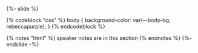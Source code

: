 {%- slide %}

{% codeblock "css" %}
body {
  background-color: var(--body-bg, rebeccapurple);
}
{% endcodeblock %}

{% notes "html" %}
speaker notes are in this section
{% endnotes %}
{%- endslide -%}

